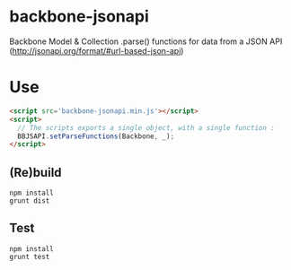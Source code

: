 backbone-jsonapi
================

Backbone Model &amp; Collection .parse() functions for data from a JSON API (http://jsonapi.org/format/#url-based-json-api)

# Use

```html
<script src='backbone-jsonapi.min.js'></script>
<script>
  // The scripts exports a single object, with a single function :
  BBJSAPI.setParseFunctions(Backbone, _);
</script>
```

## (Re)build

```
npm install
grunt dist
```

## Test

```
npm install
grunt test
```